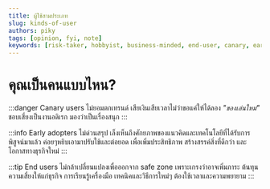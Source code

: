 ```yaml
---
title: ผู้ใช้สามประเภท
slug: kinds-of-user
authors: piky
tags: [opinion, fyi, note]
keywords: [risk-taker, hobbyist, business-minded, end-user, canary, early-adopter, user]
---
```

# คุณเป็นคนแบบไหน?
:::danger Canary users
ไม่ยอมตกเทรนด์ เสียเงินเสียเวลาไม่ว่าขอแค่ให้ได้ลอง _"ของเล่นใหม่"_ ชอบเสี่ยงเป็นงานอดิเรก มองว่าเป็นเรื่องสนุก
:::

:::info Early adopters
ไม่ด่วนสรุป เล็งเห็นถึงศักยภาพของแนวคิดและเทคโนโลยีที่ได้รับการพิสูจน์มาแล้ว ค่อยๆหยิบเอามาปรับใช้และต่อยอด เพื่อเพิ่มประสิทธิภาพ สร้างสรรค์สิ่งที่ดีกว่า และโอกาสทางธุรกิจใหม่
:::

:::tip End users
ไม่กล้าเปลี่ยนแปลงเพื่อออกจาก safe zone เพราะเกรงว่าอาจเพิ่มภาระ ต้นทุน ความเสี่ยงให้แก่ธุรกิจ การเรียนรู้เครื่องมือ เทคนิคและวิธีการใหม่ๆ ต้องใช้เวลาและความพยายาม 
:::